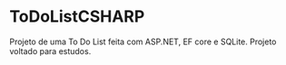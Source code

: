# ToDoListCSHARP
Projeto de uma To Do List feita com ASP.NET, EF core e SQLite. Projeto voltado para estudos.


